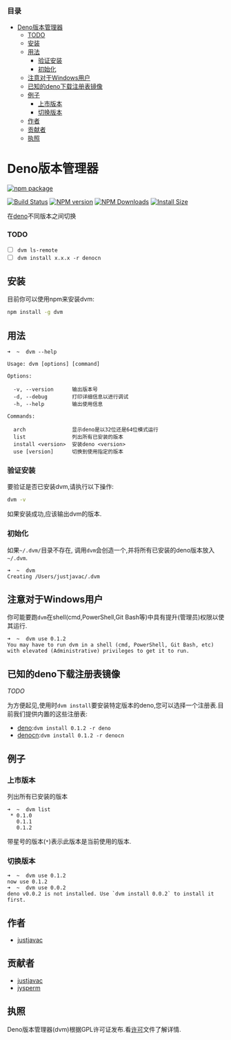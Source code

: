 
### 目录

<!-- START doctoc generated TOC please keep comment here to allow auto update -->
<!-- DON'T EDIT THIS SECTION, INSTEAD RE-RUN doctoc TO UPDATE -->


- [Deno版本管理器](#deno%E7%89%88%E6%9C%AC%E7%AE%A1%E7%90%86%E5%99%A8)
    - [TODO](#todo)
  - [安装](#%E5%AE%89%E8%A3%85)
  - [用法](#%E7%94%A8%E6%B3%95)
    - [验证安装](#%E9%AA%8C%E8%AF%81%E5%AE%89%E8%A3%85)
    - [初始化](#%E5%88%9D%E5%A7%8B%E5%8C%96)
  - [注意对于Windows用户](#%E6%B3%A8%E6%84%8F%E5%AF%B9%E4%BA%8Ewindows%E7%94%A8%E6%88%B7)
  - [已知的deno下载注册表镜像](#%E5%B7%B2%E7%9F%A5%E7%9A%84deno%E4%B8%8B%E8%BD%BD%E6%B3%A8%E5%86%8C%E8%A1%A8%E9%95%9C%E5%83%8F)
  - [例子](#%E4%BE%8B%E5%AD%90)
    - [上市版本](#%E4%B8%8A%E5%B8%82%E7%89%88%E6%9C%AC)
    - [切换版本](#%E5%88%87%E6%8D%A2%E7%89%88%E6%9C%AC)
  - [作者](#%E4%BD%9C%E8%80%85)
  - [贡献者](#%E8%B4%A1%E7%8C%AE%E8%80%85)
  - [执照](#%E6%89%A7%E7%85%A7)

<!-- END doctoc generated TOC please keep comment here to allow auto update -->

# Deno版本管理器

[![npm package](https://nodei.co/npm/dvm.png?downloads=true&downloadRank=true&stars=true)](https://nodei.co/npm/dvm/)

[![Build Status](https://travis-ci.com/justjavac/dvm.svg?branch=master)](https://travis-ci.com/justjavac/dvm)
[![NPM version](https://img.shields.io/npm/v/dvm.svg)](https://www.npmjs.com/package/dvm)
[![NPM Downloads](https://img.shields.io/npm/dm/dvm.svg?style=flat)](https://npmcharts.com/compare/dvm?minimal=true)
[![Install Size](https://packagephobia.now.sh/badge?p=dvm)](https://packagephobia.now.sh/result?p=dvm)

在[deno](https://github.com/denoland/deno)不同版本之间切换

### TODO

-   [ ] `dvm ls-remote`
-   [ ] `dvm install x.x.x -r denocn`

## 安装

目前你可以使用npm来安装dvm:

```sh
npm install -g dvm
```

## 用法

```
➜  ~  dvm --help

Usage: dvm [options] [command]

Options:

  -v, --version      输出版本号
  -d, --debug        打印详细信息以进行调试
  -h, --help         输出使用信息

Commands:

  arch               显示deno是以32位还是64位模式运行
  list               列出所有已安装的版本
  install <version>  安装deno <version>
  use [version]      切换到使用指定的版本
```

### 验证安装

要验证是否已安装dvm,请执行以下操作:

```bash
dvm -v
```

如果安装成功,应该输出dvm的版本.

### 初始化

如果`~/.dvm/`目录不存在, 调用`dvm`会创造一个,并将所有已安装的deno版本放入`~/.dvm`.

```
➜  ~  dvm
Creating /Users/justjavac/.dvm
```

## 注意对于Windows用户

你可能要跑`dvm`在shell(cmd,PowerShell,Git Bash等)中具有提升(管理员)权限以使其运行.

```
➜  ~  dvm use 0.1.2
You may have to run dvm in a shell (cmd, PowerShell, Git Bash, etc) with elevated (Administrative) privileges to get it to run.
```

## 已知的deno下载注册表镜像

*TODO*

为方便起见,使用时`dvm install`要安装特定版本的deno,您可以选择一个注册表.目前我们提供内置的这些注册表:

-   [deno](https://github.com/denoland/deno):`dvm install 0.1.2 -r deno`
-   [denocn](https://deno.js.cn):`dvm install 0.1.2 -r denocn`

## 例子

### 上市版本

列出所有已安装的版本

```
➜  ~  dvm list
 * 0.1.0
   0.1.1
   0.1.2
```

带星号的版本(`*`)表示此版本是当前使用的版本.

### 切换版本

```
➜  ~  dvm use 0.1.2
now use 0.1.2
➜  ~  dvm use 0.0.2
deno v0.0.2 is not installed. Use `dvm install 0.0.2` to install it first.
```

## 作者

-   [justjavac](http://github.com/justjavac)

## 贡献者

-   [justjavac](http://github.com/justjavac)
-   [jysperm](http://github.com/jysperm)

## 执照

Deno版本管理器(dvm)根据GPL许可证发布.看[许可](./LICENSE)文件了解详情.
